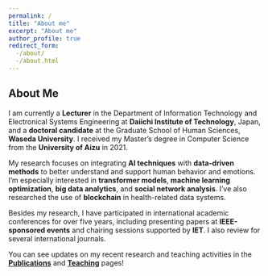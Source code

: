 ```yaml
---
permalink: /
title: "About me"
excerpt: "About me"
author_profile: true
redirect_form:
  -/about/
  -/about.html
---
```


## About Me

I am currently a **Lecturer** in the Department of Information Technology and Electronical Systems Engineering at **Daiichi Institute of Technology**, Japan, and a **doctoral candidate** at the Graduate School of Human Sciences, **Waseda University**. I received my Master’s degree in Computer Science from the **University of Aizu** in 2021.

My research focuses on integrating **AI techniques** with **data-driven methods** to better understand and support human behavior and emotions. I’m especially interested in **transformer models**, **machine learning optimization**, **big data analytics**, and **social network analysis**. I’ve also researched the use of **blockchain** in health-related data systems.

Besides my research, I have participated in international academic conferences for over five years, including presenting papers at **IEEE-sponsored events** and chairing sessions supported by **IET**. I also review for several international journals.

You can see updates on my recent research and teaching activities in the **[Publications](https://academicpages.github.io/publications/)** and **[Teaching](https://academicpages.github.io/teaching/)** pages!






